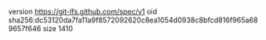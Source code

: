 version https://git-lfs.github.com/spec/v1
oid sha256:dc53120da7fa11a9f8572092620c8ea1054d0938c8bfcd816f965a689657f646
size 1410
